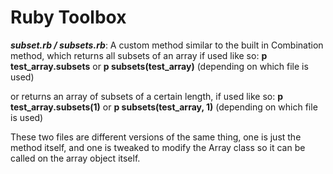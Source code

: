 # Ruby Toolbox

***subset.rb / subsets.rb***:
A custom method similar to the built in Combination method, which returns all subsets of an array if used like so:
**p test_array.subsets** or **p subsets(test_array)** (depending on which file is used)

or returns an array of subsets of a certain length, if used like so: 
**p test_array.subsets(1)** or **p subsets(test_array, 1)** (depending on which file is used)

These two files are different versions of the same thing, one is just the method itself, and one is tweaked to modify the Array class so it can be called on the array object itself.
